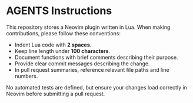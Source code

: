 # AGENTS Instructions

This repository stores a Neovim plugin written in Lua. When making contributions,
please follow these conventions:

- Indent Lua code with **2 spaces**.
- Keep line length under **100 characters**.
- Document functions with brief comments describing their purpose.
- Provide clear commit messages describing the change.
- In pull request summaries, reference relevant file paths and line numbers.

No automated tests are defined, but ensure your changes load correctly in Neovim
before submitting a pull request.
